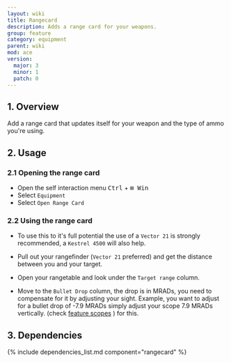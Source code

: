 ```yaml
---
layout: wiki
title: Rangecard
description: Adds a range card for your weapons.
group: feature
category: equipment
parent: wiki
mod: ace
version:
  major: 3
  minor: 1
  patch: 0
---
```


## 1. Overview

Add a range card that updates itself for your weapon and the type of ammo you're using.

## 2. Usage

### 2.1 Opening the range card
- Open the self interaction menu <kbd>Ctrl</kbd> + <kbd>⊞&nbsp;Win</kbd>
- Select `Equipment`
- Select `Open Range Card`

### 2.2 Using the range card
- To use this to it's full potential the use of a `Vector 21` is strongly recommended, a `Kestrel 4500` will also help.

- Pull out your rangefinder (`Vector 21` preferred) and get the distance between you and your target.

- Open your rangetable and look under the `Target range` column.

- Move to the `Bullet Drop` column, the drop is in MRADs, you need to compensate for it by adjusting your sight. Example, you want to adjust for a bullet drop of -7.9 MRADs  simply adjust your scope 7.9 MRADs vertically. (check [feature scopes](http://ace3mod.com/wiki/feature/scopes.html) ) for this.

## 3. Dependencies

{% include dependencies_list.md component="rangecard" %}
